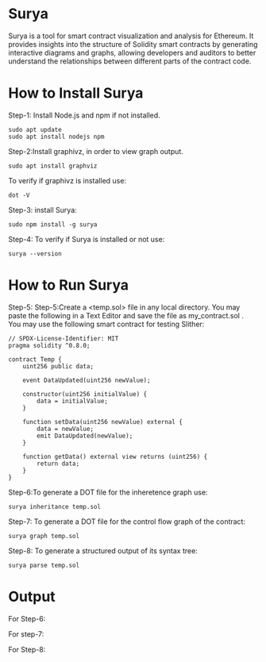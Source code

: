 # Surya
Surya is a tool for smart contract visualization and analysis for Ethereum. It provides insights into the structure of Solidity smart contracts by generating interactive diagrams and graphs, allowing developers and auditors to better understand the relationships between different parts of the contract code.

# How to Install Surya
Step-1: Install Node.js and npm if not installed.
```
sudo apt update
sudo apt install nodejs npm
```
Step-2:Install graphivz, in order to view graph output.
```
sudo apt install graphviz
```
To verify if graphivz is installed use:
```
dot -V
```
Step-3: install Surya:
```
sudo npm install -g surya
```
Step-4: To verify if Surya is installed or not use:
```
surya --version
```
# How to Run Surya
Step-5: Step-5:Create a <temp.sol> file in any local directory. You may paste the following in a Text Editor and save the file as my_contract.sol .<br>
You may use the following smart contract for testing Slither:
```
// SPDX-License-Identifier: MIT
pragma solidity ^0.8.0;

contract Temp {
    uint256 public data;

    event DataUpdated(uint256 newValue);

    constructor(uint256 initialValue) {
        data = initialValue;
    }

    function setData(uint256 newValue) external {
        data = newValue;
        emit DataUpdated(newValue);
    }

    function getData() external view returns (uint256) {
        return data;
    }
}
```
Step-6:To generate a DOT file for the inheretence graph use:
```
surya inheritance temp.sol
```
Step-7: To generate a DOT file for the control flow graph of the contract:
```
surya graph temp.sol
```
Step-8: To generate a structured output of its syntax tree:
```
surya parse temp.sol
```

# Output
For Step-6:
![]()

For step-7:
![]()

For Step-8:
![]()
